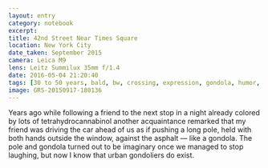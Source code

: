 ```yaml
--- 
layout: entry
category: notebook
excerpt:
title: 42nd Street Near Times Square
location: New York City
date_taken: September 2015
camera: Leica M9
lens: Leitz Summilux 35mm f/1.4
date: 2016-05-04 21:20:40
tags: [30 to 50 years, bald, bw, crossing, expression, gondola, humor, man, skateboard, street, stripes, transportation, woman]
image: GRS-20150917-180136
---
```

Years ago while following a friend to the next stop in a night already colored by lots of tetrahydrocannabinol another acquaintance remarked that my friend was driving the car ahead of us as if pushing a long pole, held with both hands outside the window, against the asphalt — like a gondola. The pole and gondola turned out to be imaginary once we managed to stop laughing, but now I know that urban gondoliers do exist.